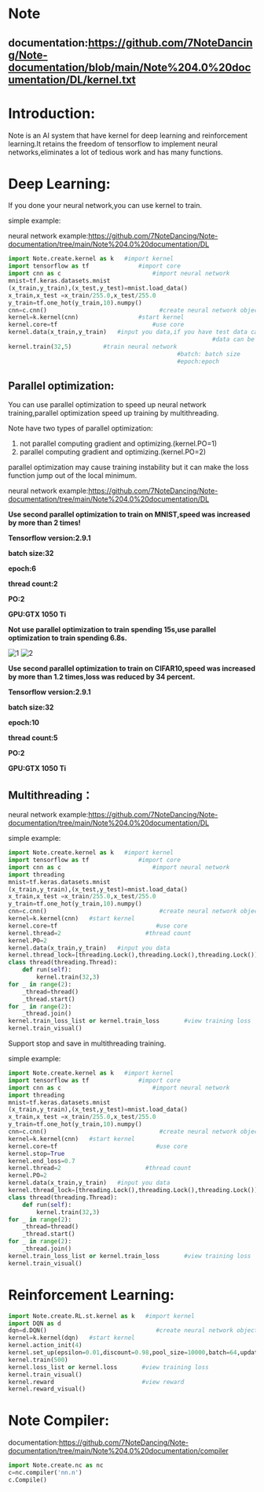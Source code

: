 # Note
## documentation:https://github.com/7NoteDancing/Note-documentation/blob/main/Note%204.0%20documentation/DL/kernel.txt


# Introduction:
Note is an AI system that have kernel for deep learning and reinforcement learning.It retains the freedom of tensorflow to implement neural networks,eliminates a lot of tedious work and has many functions.


# Deep Learning:
If you done your neural network,you can use kernel to train.

simple example:

neural network example:https://github.com/7NoteDancing/Note-documentation/tree/main/Note%204.0%20documentation/DL
```python
import Note.create.kernel as k   #import kernel
import tensorflow as tf              #import core
import cnn as c                          #import neural network
mnist=tf.keras.datasets.mnist
(x_train,y_train),(x_test,y_test)=mnist.load_data()
x_train,x_test =x_train/255.0,x_test/255.0
y_train=tf.one_hot(y_train,10).numpy()
cnn=c.cnn()                                #create neural network object
kernel=k.kernel(cnn)                 #start kernel
kernel.core=tf                           #use core
kernel.data(x_train,y_train)   #input you data,if you have test data can transfer to kernel API data()
                                                          #data can be a list,[data1,data2,...,datan]
kernel.train(32,5)         #train neural network
                                                #batch: batch size
                                                #epoch:epoch
```                                             


## Parallel optimization:
You can use parallel optimization to speed up neural network training,parallel optimization speed up training by multithreading.

Note have two types of parallel optimization:
1. not parallel computing gradient and optimizing.(kernel.PO=1)
2. parallel computing gradient and optimizing.(kernel.PO=2)

parallel optimization may cause training instability but it can make the loss function jump out of the local minimum.

neural network example:https://github.com/7NoteDancing/Note-documentation/tree/main/Note%204.0%20documentation/DL

**Use second parallel optimization to train on MNIST,speed was increased by more than 2 times!**

**Tensorflow version:2.9.1**

**batch size:32**

**epoch:6**

**thread count:2**

**PO:2**

**GPU:GTX 1050 Ti**

**Not use parallel optimization to train spending 15s,use parallel optimization to train spending 6.8s.**

![1](https://github.com/7NoteDancing/Note-documentation/blob/main/1.png)
![2](https://github.com/7NoteDancing/Note-documentation/blob/main/2.png)

**Use second parallel optimization to train on CIFAR10,speed was increased by more than 1.2 times,loss was reduced by 34 percent.**

**Tensorflow version:2.9.1**

**batch size:32**

**epoch:10**

**thread count:5**

**PO:2**

**GPU:GTX 1050 Ti**


## Multithreading：
neural network example:https://github.com/7NoteDancing/Note-documentation/tree/main/Note%204.0%20documentation/DL

simple example:
```python
import Note.create.kernel as k   #import kernel
import tensorflow as tf              #import core
import cnn as c                          #import neural network
import threading
mnist=tf.keras.datasets.mnist
(x_train,y_train),(x_test,y_test)=mnist.load_data()
x_train,x_test =x_train/255.0,x_test/255.0
y_train=tf.one_hot(y_train,10).numpy()
cnn=c.cnn()                                #create neural network object
kernel=k.kernel(cnn)   #start kernel
kernel.core=tf                            #use core
kernel.thread=2                        #thread count
kernel.PO=2
kernel.data(x_train,y_train)   #input you data
kernel.thread_lock=[threading.Lock(),threading.Lock(),threading.Lock()]
class thread(threading.Thread):
	def run(self):
		kernel.train(32,3)
for _ in range(2):
	_thread=thread()
	_thread.start()
for _ in range(2):
	_thread.join()
kernel.train_loss_list or kernel.train_loss       #view training loss
kernel.train_visual()
```

Support stop and save in multithreading training.

simple example:
```python
import Note.create.kernel as k   #import kernel
import tensorflow as tf              #import core
import cnn as c                          #import neural network
import threading
mnist=tf.keras.datasets.mnist
(x_train,y_train),(x_test,y_test)=mnist.load_data()
x_train,x_test =x_train/255.0,x_test/255.0
y_train=tf.one_hot(y_train,10).numpy()
cnn=c.cnn()                                #create neural network object
kernel=k.kernel(cnn)   #start kernel
kernel.core=tf                            #use core
kernel.stop=True
kernel.end_loss=0.7
kernel.thread=2                        #thread count
kernel.PO=2
kernel.data(x_train,y_train)   #input you data
kernel.thread_lock=[threading.Lock(),threading.Lock(),threading.Lock()]
class thread(threading.Thread):
	def run(self):
		kernel.train(32,3)
for _ in range(2):
	_thread=thread()
	_thread.start()
for _ in range(2):
	_thread.join()
kernel.train_loss_list or kernel.train_loss       #view training loss
kernel.train_visual()
```


# Reinforcement Learning:
```python
import Note.create.RL.st.kernel as k   #import kernel
import DQN as d
dqn=d.DQN()                               #create neural network object
kernel=k.kernel(dqn)   #start kernel
kernel.action_init(4)
kernel.set_up(epsilon=0.01,discount=0.98,pool_size=10000,batch=64,update_step=10,trial_num=10)
kernel.train(500)
kernel.loss_list or kernel.loss       #view training loss
kernel.train_visual()
kernel.reward                         #view reward
kernel.reward_visual()
```


# Note Compiler:
documentation:https://github.com/7NoteDancing/Note-documentation/tree/main/Note%204.0%20documentation/compiler
```python
import Note.create.nc as nc
c=nc.compiler('nn.n')
c.Compile()
```

